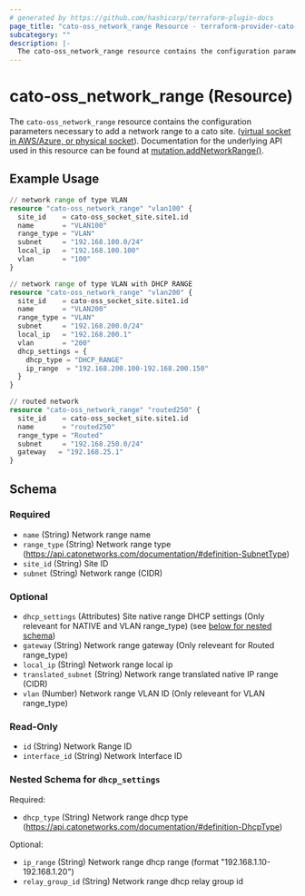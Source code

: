 ```yaml
---
# generated by https://github.com/hashicorp/terraform-plugin-docs
page_title: "cato-oss_network_range Resource - terraform-provider-cato-oss"
subcategory: ""
description: |-
  The cato-oss_network_range resource contains the configuration parameters necessary to add a network range to a cato site. (virtual socket in AWS/Azure, or physical socket https://support.catonetworks.com/hc/en-us/articles/4413280502929-Working-with-X1500-X1600-and-X1700-Socket-Sites). Documentation for the underlying API used in this resource can be found at mutation.addNetworkRange() https://api.catonetworks.com/documentation/#mutation-site.addNetworkRange.
---
```


# cato-oss_network_range (Resource)

The `cato-oss_network_range` resource contains the configuration parameters necessary to add a network range to a cato site. ([virtual socket in AWS/Azure, or physical socket](https://support.catonetworks.com/hc/en-us/articles/4413280502929-Working-with-X1500-X1600-and-X1700-Socket-Sites)). Documentation for the underlying API used in this resource can be found at [mutation.addNetworkRange()](https://api.catonetworks.com/documentation/#mutation-site.addNetworkRange).

## Example Usage

```terraform
// network range of type VLAN
resource "cato-oss_network_range" "vlan100" {
  site_id    = cato-oss_socket_site.site1.id
  name       = "VLAN100"
  range_type = "VLAN"
  subnet     = "192.168.100.0/24"
  local_ip   = "192.168.100.100"
  vlan       = "100"
}

// network range of type VLAN with DHCP RANGE
resource "cato-oss_network_range" "vlan200" {
  site_id    = cato-oss_socket_site.site1.id
  name       = "VLAN200"
  range_type = "VLAN"
  subnet     = "192.168.200.0/24"
  local_ip   = "192.168.200.1"
  vlan       = "200"
  dhcp_settings = {
    dhcp_type = "DHCP_RANGE"
    ip_range  = "192.168.200.100-192.168.200.150"
  }
}

// routed network 
resource "cato-oss_network_range" "routed250" {
  site_id    = cato-oss_socket_site.site1.id
  name       = "routed250"
  range_type = "Routed"
  subnet     = "192.168.250.0/24"
  gateway   = "192.168.25.1"
}
```

<!-- schema generated by tfplugindocs -->
## Schema

### Required

- `name` (String) Network range name
- `range_type` (String) Network range type (https://api.catonetworks.com/documentation/#definition-SubnetType)
- `site_id` (String) Site ID
- `subnet` (String) Network range (CIDR)

### Optional

- `dhcp_settings` (Attributes) Site native range DHCP settings (Only releveant for NATIVE and VLAN range_type) (see [below for nested schema](#nestedatt--dhcp_settings))
- `gateway` (String) Network range gateway (Only releveant for Routed range_type)
- `local_ip` (String) Network range local ip
- `translated_subnet` (String) Network range translated native IP range (CIDR)
- `vlan` (Number) Network range VLAN ID (Only releveant for VLAN range_type)

### Read-Only

- `id` (String) Network Range ID
- `interface_id` (String) Network Interface ID

<a id="nestedatt--dhcp_settings"></a>
### Nested Schema for `dhcp_settings`

Required:

- `dhcp_type` (String) Network range dhcp type (https://api.catonetworks.com/documentation/#definition-DhcpType)

Optional:

- `ip_range` (String) Network range dhcp range (format "192.168.1.10-192.168.1.20")
- `relay_group_id` (String) Network range dhcp relay group id
